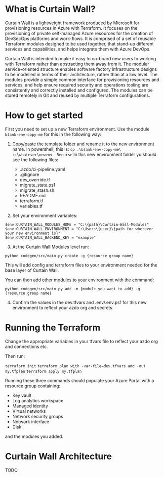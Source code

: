 # What is Curtain Wall?

Curtain Wall is a lightweight framework produced by Microsoft for provisioning resources in Azure with Terraform. It focuses on the provisioning of private self-managed Azure resources for the creation of DevSecOps platforms and work-flows. It is comprised of a set of reusable Terraform modules designed to be used together, that stand-up different services and capabilities, and helps integrate them with Azure DevOps.

Curtain Wall is intended to make it easy to on-board new users to working with Terraform rather than abstracting them away from it. The modular service-oriented structure enables software factory infrastructure designs to be modelled in terms of their architecture, rather than at a low level. The modules provide a simple common interface for provisioning resources and services, and help ensure required security and operations tooling are consistently and correctly installed and configured. The modules can be stored remotely in Git and reused by multiple Terraform configurations.

# How to get started

First you need to set up a new Terraform environment. Use the module `blank-env-copy-me` for this in the following way:

1. Copy/paste the template folder and rename it to the new environment name.
   In powershell, this is: `cp .\blank-env-copy-me\ c:\whatever\newenv -Recurse`
   In this new environment folder yu should see the following files:
   - .azdo/ci-pipeline.yaml
   - .gitignore
   - dev_override.tf
   - migrate_state.ps1
   - migrate_stash.sh
   - README.md
   - terraform.tf
   - variables.tf
   
2. Set your environment variables:

```
$env:CURTAIN_WALL_MODULES_HOME = "C:\{path}\Curtain-Wall-Modules"
$env:CURTAIN_WALL_ENVIRONMENT = "C:\Users\{user}\{path for wherever your new environment is}"
$env:CURTAIN_WALL_BACKEND_KEY = "example"
```

3. At the Curtain Wall Modules level run:

`python codegen/src/main.py create -g {resource group name}`

This will add config and terraform files to your environment needed for the base layer of Curtain Wall.

You can then add other modules to your environment with the command:

`python codegen/src/main.py add -m {module you want to add} -g {resource group name}`


4. Confirm the values in the dev.tfvars and .env/.env.ps1 for this new environment to reflect your azdo org and secrets.


# Running the Terraform

Change the appropriate variables in your tfvars file to reflect your azdo org and connections etc.

Then run:

`terraform init`
`terraform plan with -var-file=dev.tfvars and -out my.tfplan`
`terraform apply my.tfplan`

Running these three commands should populate your Azure Portal with a resource group containing:

- Key vault
- Log analytics workspace
- Managed identity
- Virtual networks
- Network security groups
- Network interface
- Disk
 
 and the modules you added.

# Curtain Wall Architecture

TODO
